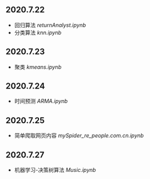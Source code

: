 ## 2020.7.22
* 回归算法
*returnAnalyst.ipynb*
* 分类算法
*knn.ipynb*

## 2020.7.23 
* 聚类
*kmeans.ipynb*

## 2020.7.24
* 时间预测
*ARMA.ipynb*

## 2020.7.25
* 简单爬取网页内容
*mySpider_re_people.com.cn.ipynb*

## 2020.7.27
* 机器学习-决策树算法
*Music.ipynb*
